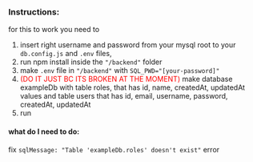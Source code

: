 <h3>Instructions:</h3>


for this to work you need to 
1. insert right username and password from your mysql root to your <code>db.config.js</code> and <code>.env</code> files, 
2. run npm install inside the <code>"/backend"</code> folder
3. make <code>.env</code> file in <code>"/backend"</code> with <code>SQL_PWD="[your-password]"</code>
4. <span style="color: red">(DO IT JUST BC ITS BROKEN AT THE MOMENT)</span> make database exampleDb with table roles, that has id, name, createdAt, updatedAt values and table users that has id, email, username, password, createdAt, updatedAt
5. run


<h4>what do I need to do:</h4>

fix <code>sqlMessage: "Table 'exampleDb.roles' doesn't exist"</code> error
